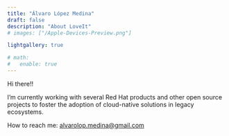 ```yaml
---
title: "Álvaro López Medina"
draft: false
description: "About LoveIt"
# images: ["/Apple-Devices-Preview.png"]

lightgallery: true

# math:
#   enable: true
---
```

Hi there!!

I’m currently working with several Red Hat products and other open source projects to foster the adoption of cloud-native solutions in legacy ecosystems.

How to reach me: alvarolop.medina@gmail.com